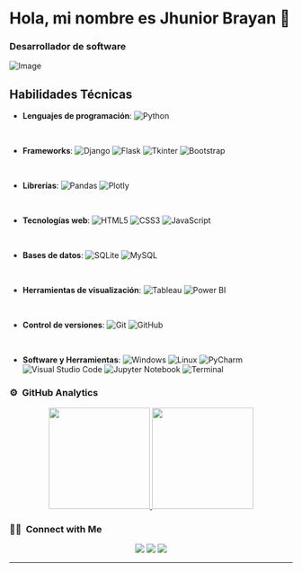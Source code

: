 # Hola, mi nombre es Jhunior Brayan 👋
### Desarrollador de software

![Image](https://github.com/user-attachments/assets/edd33e2f-1bde-4652-92e9-554ed6b7cd4a)

<p align="center">

## Habilidades Técnicas

- **Lenguajes de programación**:
  ![Python](https://img.shields.io/badge/Python-%2314354C.svg?style=for-the-badge&logo=python&logoColor=white)

<br>

- **Frameworks**:
  ![Django](https://img.shields.io/badge/Django-%23092E20.svg?style=for-the-badge&logo=django&logoColor=white)
  ![Flask](https://img.shields.io/badge/Flask-%23000000.svg?style=for-the-badge&logo=flask&logoColor=white)
  ![Tkinter](https://img.shields.io/badge/Tkinter-%23ffdd57.svg?style=for-the-badge)
  ![Bootstrap](https://img.shields.io/badge/Bootstrap-%23563D7C.svg?style=for-the-badge&logo=bootstrap&logoColor=white)

<br>

- **Librerías**:
  ![Pandas](https://img.shields.io/badge/Pandas-%23150458.svg?style=for-the-badge&logo=pandas&logoColor=white)
  ![Plotly](https://img.shields.io/badge/Plotly-%230e101a.svg?style=for-the-badge&logo=plotly&logoColor=white)

<br>

- **Tecnologías web**:
  ![HTML5](https://img.shields.io/badge/HTML5-%23E34F26.svg?style=for-the-badge&logo=html5&logoColor=white)
  ![CSS3](https://img.shields.io/badge/CSS3-%231572B6.svg?style=for-the-badge&logo=css3&logoColor=white)
  ![JavaScript](https://img.shields.io/badge/JavaScript-%23F7DF1E.svg?style=for-the-badge&logo=javascript&logoColor=black)

<br>

- **Bases de datos**:
  ![SQLite](https://img.shields.io/badge/SQLite-%2307405e.svg?style=for-the-badge&logo=sqlite&logoColor=white)
  ![MySQL](https://img.shields.io/badge/MySQL-%234479A1.svg?style=for-the-badge&logo=mysql&logoColor=white)

<br>

- **Herramientas de visualización**:
  ![Tableau](https://img.shields.io/badge/Tableau-E97627?style=for-the-badge&logo=tableau&logoColor=white)
  ![Power BI](https://img.shields.io/badge/Power%20BI-F2C811?style=for-the-badge&logo=powerbi&logoColor=black)

<br>

- **Control de versiones**:
  ![Git](https://img.shields.io/badge/Git-%23F05033.svg?style=for-the-badge&logo=git&logoColor=white)
  ![GitHub](https://img.shields.io/badge/GitHub-%23121011.svg?style=for-the-badge&logo=github&logoColor=white)
  
<br>

- **Software y Herramientas**:
  ![Windows](https://img.shields.io/badge/Windows-%230078D6.svg?style=for-the-badge&logo=windows&logoColor=white)
  ![Linux](https://img.shields.io/badge/Linux-FCC624?style=for-the-badge&logo=linux&logoColor=black)
  ![PyCharm](https://img.shields.io/badge/PyCharm-%23000000.svg?style=for-the-badge&logo=pycharm&logoColor=white)
  ![Visual Studio Code](https://img.shields.io/badge/Visual%20Studio%20Code-0078d7.svg?style=for-the-badge&logo=visual-studio-code&logoColor=white)
  ![Jupyter Notebook](https://img.shields.io/badge/Jupyter-%23F37626.svg?style=for-the-badge&logo=jupyter&logoColor=white)
  ![Terminal](https://img.shields.io/badge/Terminal-%23054020?style=for-the-badge&logo=gnu-bash&logoColor=white)

</p>


 
<!--
-->
### ⚙️ &nbsp;GitHub Analytics

<p align="center">
<a href="https://github.com/JhuniorBrayan">
  <img height="180em" src="https://github-readme-stats-eight-theta.vercel.app/api?username=JhuniorBrayan&show_icons=true&theme=algolia&include_all_commits=true&count_private=true"/>
  <img height="180em" src="https://github-readme-stats-eight-theta.vercel.app/api/top-langs/?username=JhuniorBrayan&layout=compact&langs_count=8&theme=algolia"/>
</a>
</p>

### 🤝🏻 &nbsp;Connect with Me

<p align="center">
<a href="https://www.jhuniobrayan.dev"><img src="https://img.shields.io/badge/-jhuniobrayan.dev-3423A6?style=flat&logo=Google-Chrome&logoColor=white"/></a>
<a href="https://linkedin.com/in/jhunior-brayan-picon-huaman"><img src="https://img.shields.io/badge/Jhunior%20Brayan%20Picon-0077B5?style=flat&logo=Linkedin&logoColor=white"/></a>
<a [![LinkedIn](https://img.shields.io/badge/LinkedIn-Brais_Moure-0077B5?style=for-the-badge&logo=linkedin&logoColor=white&labelColor=101010)](https://www.linkedin.com/in/braismoure)a>
<a href="mailto:corvinobrayan@gmail.com"><img src="https://img.shields.io/badge/-corvinobrayan@gmail.com-D14836?style=flat&logo=Gmail&logoColor=white"/></a>
</p>

-----
